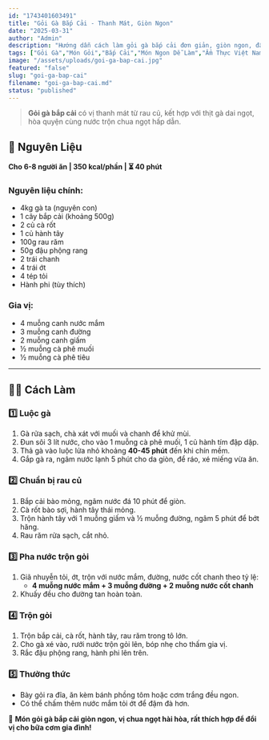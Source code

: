 ```yaml
---
id: "1743401603491"
title: "Gỏi Gà Bắp Cải - Thanh Mát, Giòn Ngon"
date: "2025-03-31"
author: "Admin"
description: "Hướng dẫn cách làm gỏi gà bắp cải đơn giản, giòn ngon, đậm đà hương vị, thích hợp cho bữa ăn gia đình hoặc tiệc tùng."
tags: ["Gỏi Gà","Món Gỏi","Bắp Cải","Món Ngon Dễ Làm","Ẩm Thực Việt Nam"]
image: "/assets/uploads/goi-ga-bap-cai.jpg"
featured: "false"
slug: "goi-ga-bap-cai"
filename: "goi-ga-bap-cai.md"
status: "published"
---
```

> **Gỏi gà bắp cải** có vị thanh mát từ rau củ, kết hợp với thịt gà dai ngọt, hòa quyện cùng nước trộn chua ngọt hấp dẫn.

## 🛒 **Nguyên Liệu**  
**Cho 6-8 người ăn | 350 kcal/phần | ⏳ 40 phút**  

### **Nguyên liệu chính:**  
- 4kg gà ta (nguyên con)  
- 1 cây bắp cải (khoảng 500g)  
- 2 củ cà rốt  
- 1 củ hành tây  
- 100g rau răm  
- 50g đậu phộng rang  
- 2 trái chanh  
- 4 trái ớt  
- 4 tép tỏi  
- Hành phi (tùy thích)  

### **Gia vị:**  
- 4 muỗng canh nước mắm  
- 3 muỗng canh đường  
- 2 muỗng canh giấm  
- ½ muỗng cà phê muối  
- ½ muỗng cà phê tiêu  

---

## 👨‍🍳 **Cách Làm**  

### **1️⃣ Luộc gà**  
1. Gà rửa sạch, chà xát với muối và chanh để khử mùi.  
2. Đun sôi 3 lít nước, cho vào 1 muỗng cà phê muối, 1 củ hành tím đập dập.  
3. Thả gà vào luộc lửa nhỏ khoảng **40-45 phút** đến khi chín mềm.  
4. Gắp gà ra, ngâm nước lạnh 5 phút cho da giòn, để ráo, xé miếng vừa ăn.  

### **2️⃣ Chuẩn bị rau củ**  
1. Bắp cải bào mỏng, ngâm nước đá 10 phút để giòn.  
2. Cà rốt bào sợi, hành tây thái mỏng.  
3. Trộn hành tây với 1 muỗng giấm và ½ muỗng đường, ngâm 5 phút để bớt hăng.  
4. Rau răm rửa sạch, cắt nhỏ.  

### **3️⃣ Pha nước trộn gỏi**  
1. Giã nhuyễn tỏi, ớt, trộn với nước mắm, đường, nước cốt chanh theo tỷ lệ:  
   - **4 muỗng nước mắm + 3 muỗng đường + 2 muỗng nước cốt chanh**  
2. Khuấy đều cho đường tan hoàn toàn.  

### **4️⃣ Trộn gỏi**  
1. Trộn bắp cải, cà rốt, hành tây, rau răm trong tô lớn.  
2. Cho gà xé vào, rưới nước trộn gỏi lên, bóp nhẹ cho thấm gia vị.  
3. Rắc đậu phộng rang, hành phi lên trên.  

### **5️⃣ Thưởng thức**  
- Bày gỏi ra đĩa, ăn kèm bánh phồng tôm hoặc cơm trắng đều ngon.  
- Có thể chấm thêm nước mắm tỏi ớt để đậm đà hơn.  

🥗 **Món gỏi gà bắp cải giòn ngon, vị chua ngọt hài hòa, rất thích hợp để đổi vị cho bữa cơm gia đình!**